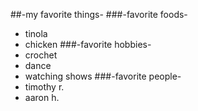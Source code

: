 ##-my favorite things-
###-favorite foods-
- tinola
- chicken 
###-favorite hobbies-
- crochet
- dance
- watching shows
###-favorite people-
- timothy r.
- aaron h.